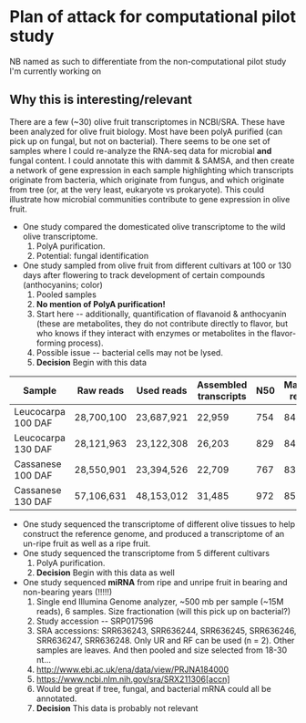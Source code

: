 # Plan of attack for computational pilot study 

NB named as such to differentiate from the non-computational pilot study I'm currently working on

## Why this is interesting/relevant

There are a few (~30) olive fruit transcriptomes in NCBI/SRA. These have been analyzed for olive fruit biology. Most have been polyA purified (can pick up on fungal, but not on bacterial).
There seems to be one set of samples where I could re-analyze the RNA-seq data for microbial **and** fungal content. I could annotate this with dammit & SAMSA, and then create a network of gene expression in each sample highlighting which transcripts originate from bacteria, which originate from fungus, and which originate from tree (or, at the very least, eukaryote vs prokaryote). 
This could illustrate how microbial communities contribute to gene expression in olive fruit.

+ One study compared the domesticated olive transcriptome to the wild olive transcriptome. 
  1. PolyA purification.
  2. Potential: fungal identification
+ One study sampled from olive fruit from different cultivars at 100 or 130 days after flowering to track development of certain compounds (anthocyanins; color)
  1. Pooled samples
  2. **No mention of PolyA purification!**
  3. Start here -- additionally, quantification of flavanoid & anthocyanin (these are metabolites, they do not contribute directly to flavor, but who knows if they interact with enzymes or metabolites in the flavor-forming process).
  4. Possible issue -- bacterial cells may not be lysed.
  5. **Decision** Begin with this data

|  Sample	          |  Raw reads	|Used reads	|Assembled transcripts|N50	|Mapped reads|
|-------------------|-------------|-----------|---------------------|-----|------------|
|Leucocarpa 100 DAF | 28,700,100	|23,687,921	|22,959               |754	|84.07%      |
|Leucocarpa 130 DAF | 28,121,963	|23,122,308	|26,203               |829	|84.15%      |
|Cassanese 100 DAF	| 28,550,901	|23,394,526	|22,709               |767	|83.82%      |
|Cassanese 130 DAF	| 57,106,631	|48,153,012	|31,485               |972	|85.49%      |
+ One study sequenced the transcriptome of different olive tissues to help construct the reference genome, and produced a transcriptome of an un-ripe fruit as well as a ripe fruit.
+ One study sequenced the transcriptome from 5 different cultivars
  1. PolyA purification.
  2. **Decision** Begin with this data as well
+ One study sequenced **miRNA** from ripe and unripe fruit in bearing and non-bearing years (!!!!!) 
  1. Single end Illumina Genome analyzer, ~500 mb per sample (~15M reads), 6 samples. Size fractionation (will this pick up on bacterial?)
  2. Study accession -- SRP017596
  3. SRA accessions: SRR636243, SRR636244, SRR636245, SRR636246, SRR636247, SRR636248. Only UR and RF can be used (n = 2). Other samples are leaves. And then pooled and size selected from 18-30 nt... 
  4. http://www.ebi.ac.uk/ena/data/view/PRJNA184000
  5. https://www.ncbi.nlm.nih.gov/sra/SRX211306[accn]
  6. Would be great if tree, fungal, and bacterial mRNA could all be annotated. 
  7. **Decision** This data is probably not relevant

